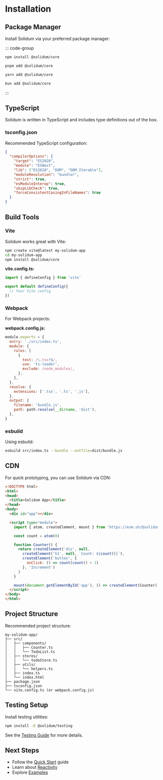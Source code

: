 # Installation

## Package Manager

Install Solidum via your preferred package manager:

::: code-group
```bash [npm]
npm install @solidum/core
```

```bash [pnpm]
pnpm add @solidum/core
```

```bash [yarn]
yarn add @solidum/core
```

```bash [bun]
bun add @solidum/core
```
:::

## TypeScript

Solidum is written in TypeScript and includes type definitions out of the box.

### tsconfig.json

Recommended TypeScript configuration:

```json
{
  "compilerOptions": {
    "target": "ES2020",
    "module": "ESNext",
    "lib": ["ES2020", "DOM", "DOM.Iterable"],
    "moduleResolution": "bundler",
    "strict": true,
    "esModuleInterop": true,
    "skipLibCheck": true,
    "forceConsistentCasingInFileNames": true
  }
}
```

## Build Tools

### Vite

Solidum works great with Vite:

```bash
npm create vite@latest my-solidum-app
cd my-solidum-app
npm install @solidum/core
```

**vite.config.ts:**
```typescript
import { defineConfig } from 'vite'

export default defineConfig({
  // Your Vite config
})
```

### Webpack

For Webpack projects:

**webpack.config.js:**
```javascript
module.exports = {
  entry: './src/index.ts',
  module: {
    rules: [
      {
        test: /\.tsx?$/,
        use: 'ts-loader',
        exclude: /node_modules/,
      },
    ],
  },
  resolve: {
    extensions: ['.tsx', '.ts', '.js'],
  },
  output: {
    filename: 'bundle.js',
    path: path.resolve(__dirname, 'dist'),
  },
}
```

### esbuild

Using esbuild:

```bash
esbuild src/index.ts --bundle --outfile=dist/bundle.js
```

## CDN

For quick prototyping, you can use Solidum via CDN:

```html
<!DOCTYPE html>
<html>
<head>
  <title>Solidum App</title>
</head>
<body>
  <div id="app"></div>

  <script type="module">
    import { atom, createElement, mount } from 'https://esm.sh/@solidum/core'

    const count = atom(0)

    function Counter() {
      return createElement('div', null,
        createElement('h1', null, `Count: ${count()}`),
        createElement('button', {
          onClick: () => count(count() + 1)
        }, 'Increment')
      )
    }

    mount(document.getElementById('app'), () => createElement(Counter))
  </script>
</body>
</html>
```

## Project Structure

Recommended project structure:

```
my-solidum-app/
├── src/
│   ├── components/
│   │   ├── Counter.ts
│   │   └── TodoList.ts
│   ├── stores/
│   │   └── todoStore.ts
│   ├── utils/
│   │   └── helpers.ts
│   ├── index.ts
│   └── index.html
├── package.json
├── tsconfig.json
└── vite.config.ts (or webpack.config.js)
```

## Testing Setup

Install testing utilities:

```bash
npm install -D @solidum/testing
```

See the [Testing Guide](/guide/testing) for more details.

## Next Steps

- Follow the [Quick Start](/guide/quick-start) guide
- Learn about [Reactivity](/guide/reactivity)
- Explore [Examples](/examples/counter)
